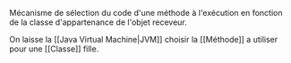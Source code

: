 Mécanisme de sélection du code d'une méthode à l'exécution en fonction de la classe d'appartenance de l'objet receveur. 

On laisse la [[Java Virtual Machine|JVM]] choisir la [[Méthode]] a utiliser pour une [[Classe]] fille.

